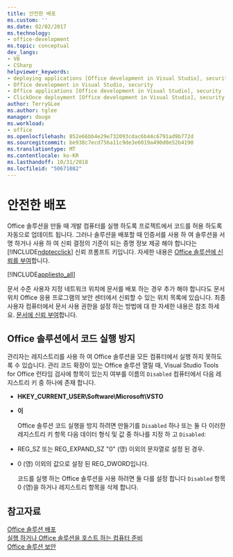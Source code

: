```yaml
---
title: 안전한 배포
ms.custom: ''
ms.date: 02/02/2017
ms.technology:
- office-development
ms.topic: conceptual
dev_langs:
- VB
- CSharp
helpviewer_keywords:
- deploying applications [Office development in Visual Studio], security
- Office development in Visual Studio, security
- Office applications [Office development in Visual Studio], security
- ClickOnce deployment [Office development in Visual Studio], security
author: TerryGLee
ms.author: tglee
manager: douge
ms.workload:
- office
ms.openlocfilehash: 852e66bb4e29e732093cdac6b44c6791ad9b772d
ms.sourcegitcommit: be938c7ecd756a11c9de3e6019a490d0e52b4190
ms.translationtype: MT
ms.contentlocale: ko-KR
ms.lasthandoff: 10/31/2018
ms.locfileid: "50671082"
---
```

# <a name="secure-deployment"></a>안전한 배포
  Office 솔루션을 만들 때 개발 컴퓨터를 실행 하도록 프로젝트에서 코드를 허용 하도록 자동으로 업데이트 됩니다. 그러나 솔루션을 배포할 때 인증서를 사용 하 여 솔루션을 서명 하거나 사용 하 여 신뢰 결정의 기준이 되는 증명 정보 제공 해야 합니다는 [!INCLUDE[ndptecclick](../vsto/includes/ndptecclick-md.md)] 신뢰 프롬프트 키입니다. 자세한 내용은 [Office 솔루션에 신뢰를 부여](../vsto/granting-trust-to-office-solutions.md)합니다.  
  
 [!INCLUDE[appliesto_all](../vsto/includes/appliesto-all-md.md)]  
  
 문서 수준 사용자 지정 네트워크 위치에 문서를 배포 하는 경우 추가 해야 합니다도 문서 위치 Office 응용 프로그램의 보안 센터에서 신뢰할 수 있는 위치 목록에 있습니다. 최종 사용자 컴퓨터에서 문서 사용 권한을 설정 하는 방법에 대 한 자세한 내용은 참조 하세요. [문서에 신뢰 부여](../vsto/granting-trust-to-documents.md)합니다.  
  
## <a name="prevent-office-solutions-from-running-code"></a>Office 솔루션에서 코드 실행 방지  
 관리자는 레지스트리를 사용 하 여 Office 솔루션을 모든 컴퓨터에서 실행 하지 못하도록 수 있습니다. 관리 코드 확장이 있는 Office 솔루션 열릴 때, Visual Studio Tools for Office 런타임 검사에 항목이 있는지 여부를 이름의 `Disabled` 컴퓨터에서 다음 레지스트리 키 중 하나에 존재 합니다.  
  
- **HKEY_CURRENT_USER\Software\Microsoft\VSTO**  
  
- **이**  
  
  Office 솔루션 코드 실행을 방지 하려면 만들기를 `Disabled` 하나 또는 둘 다 이러한 레지스트리 키 항목 다음 데이터 형식 및 값 중 하나를 지정 하 고 `Disabled`:  
  
- REG_SZ 또는 REG_EXPAND_SZ "0" (영) 이외의 문자열로 설정 된 경우.  
  
- 0 (영) 이외의 값으로 설정 된 REG_DWORD입니다.  
  
  코드를 실행 하는 Office 솔루션을 사용 하려면 둘 다를 설정 합니다 `Disabled` 항목 0 (영)을 하거나 레지스트리 항목을 삭제 합니다.  
  
## <a name="see-also"></a>참고자료  
 [Office 솔루션 배포](../vsto/deploying-an-office-solution.md)   
 [실행 하거나 Office 솔루션을 호스트 하는 컴퓨터 준비](https://msdn.microsoft.com/be1b173f-7261-4d74-aa4e-94ccd43db8d8)   
 [Office 솔루션 보안](../vsto/securing-office-solutions.md)  
  
  